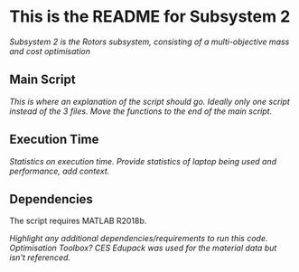 # This is the README for Subsystem 2

*Subsystem 2 is the Rotors subsystem, consisting of a multi-objective mass and cost optimisation*

## Main Script

*This is where an explanation of the script should go.
Ideally only one script instead of the 3 files.
Move the functions to the end of the main script.*

## Execution Time

*Statistics on execution time.
Provide statistics of laptop being used and performance, add context.*

## Dependencies

The script requires MATLAB R2018b.

*Highlight any additional dependencies/requirements to run this code.
Optimisation Toolbox?
CES Edupack was used for the material data but isn't referenced.*

